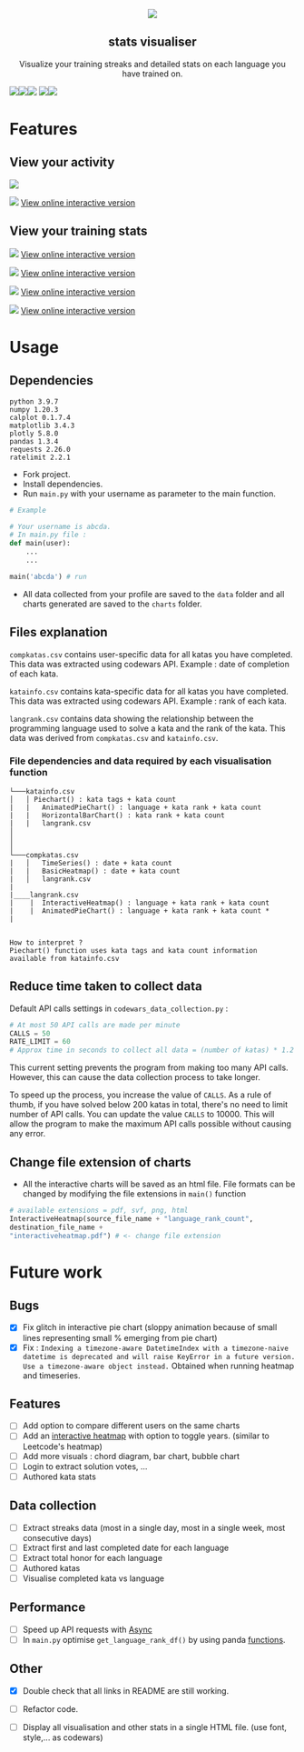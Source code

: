 <p align="center">
<img src="codewarslogo.png" class="center">
 <h2 align="center"> stats visualiser</h2>
 <p align="center">Visualize your training streaks and detailed stats on each language you have trained on. </p>
</p>


<img src = "https://img.shields.io/badge/codewars%20API-v1-green"><img src="https://img.shields.io/badge/Python-3.9.7-orange"><img src = "https://img.shields.io/badge/Panda-1.3.3-blue"> <img src = "https://img.shields.io/badge/MatPlotLib-3.4.3-yellowgreen"><img src = "https://img.shields.io/badge/Plotly-5.8.0-lightgrey">



# Features #
## View  your activity ##
![](charts/samplebasicheatmap1.png)

![](charts/sampletimeseries.png)
[View online interactive version](https://creme332.github.io/interactive/codewars/timeseries/)

## View your training stats ##
![](charts/sampleheatmap2.png)
[View online interactive version](https://creme332.github.io/interactive/codewars/heatmap/)

![](charts/samplepie1.png)
[View online interactive version](https://creme332.github.io/interactive/codewars/pie1/)

![](charts/samplebarchart.png)
[View online interactive version](https://creme332.github.io/interactive/codewars/barchart/)

![](charts/samplepie2.png)
[View online interactive version](https://creme332.github.io/interactive/codewars/pie2/)


# Usage # 

## Dependencies ##
```
python 3.9.7
numpy 1.20.3
calplot 0.1.7.4
matplotlib 3.4.3 
plotly 5.8.0
pandas 1.3.4
requests 2.26.0
ratelimit 2.2.1
```
- Fork project.
- Install dependencies.
- Run `main.py` with your username as parameter to the main function. 
```python
# Example 

# Your username is abcda.
# In main.py file :
def main(user):
    ...
    ...

main('abcda') # run

```
- All data collected from your profile are saved to the `data` folder and all charts generated are saved to the `charts` folder. 

## Files explanation

`compkatas.csv` contains user-specific data for all katas you have completed. This data was extracted using codewars API.
Example : date of completion of each kata.

`katainfo.csv` contains kata-specific data for all katas you have completed. This data was extracted using codewars API. 
Example : rank of each kata.

`langrank.csv` contains data showing the relationship between the programming language used to solve a kata and the rank of the kata. This data was derived from `compkatas.csv` and `katainfo.csv`.

### File dependencies and data required by each visualisation function
```
└───katainfo.csv
│   │ Piechart() : kata tags + kata count 
|   |   AnimatedPieChart() : language + kata rank + kata count 
|   |   HorizontalBarChart() : kata rank + kata count
|   |   langrank.csv 
│   
│    
│   
└───compkatas.csv
|   │   TimeSeries() : date + kata count 
|   |   BasicHeatmap() : date + kata count
|   │   langrank.csv 
|   
|____langrank.csv 
|    |  InteractiveHeatmap() : language + kata rank + kata count
|    |  AnimatedPieChart() : language + kata rank + kata count *
|    


How to interpret ? 
Piechart() function uses kata tags and kata count information available from katainfo.csv
```




## Reduce time taken to collect data ##
Default API calls settings in `codewars_data_collection.py` :
```python
# At most 50 API calls are made per minute
CALLS = 50 
RATE_LIMIT = 60
# Approx time in seconds to collect all data = (number of katas) * 1.2
```
This current setting prevents the program from  making too many API calls. However, this can cause the data collection process to take longer.

To speed up the process, you increase the value of `CALLS`. As a rule of thumb, if you have solved below 200 katas in total, there's no need to limit number of API calls. You can update the value `CALLS` to 10000. This will allow the program to make the maximum API calls possible without causing any error.

## Change file extension of charts ##
- All the interactive charts will be saved as an html file. File formats can be changed by modifying the file extensions in `main()` function 
```python
# available extensions = pdf, svf, png, html
InteractiveHeatmap(source_file_name + "language_rank_count",
destination_file_name +
"interactiveheatmap.pdf") # <- change file extension 
```
# Future work #

## Bugs
- [x] Fix glitch in interactive pie chart (sloppy animation because of small lines representing small % emerging from pie chart)
- [x] Fix  : `Indexing a timezone-aware DatetimeIndex with a timezone-naive datetime is deprecated and will raise KeyError in a future version.  Use a timezone-aware object instead.` Obtained when running heatmap and timeseries.

## Features
- [ ] Add option to compare different users on the same charts
- [ ] Add an [interactive heatmap](https://towardsdatascience.com/developing-a-timeseries-heatmap-in-python-using-plotly-fcf1d69575a3) with option to toggle years. (similar to Leetcode's heatmap) 
- [ ] Add more visuals : chord diagram, bar chart, bubble chart
- [ ] Login to extract solution votes, ...
- [ ] Authored kata stats

## Data collection
- [ ] Extract streaks data (most in a single day, most in a single week, most consecutive days)
- [ ] Extract first and last completed date for each language
- [ ]  Extract total honor for each language
- [ ] Authored katas
- [ ] Visualise completed kata vs language

## Performance
- [ ] Speed up API requests with [Async](https://www.youtube.com/watch?v=ln99aRAcRt0&ab_channel=PrettyPrinted)
- [ ] In `main.py` optimise `get_language_rank_df()` by using panda [functions](https://stackoverflow.com/questions/35623772/changing-structure-of-pandas-dataframe).

## Other
- [x] Double check that all links in README are still working.
- [ ] Refactor code. 
- [ ] Display all visualisation and other stats in a single HTML file. (use font, style,... as codewars)

